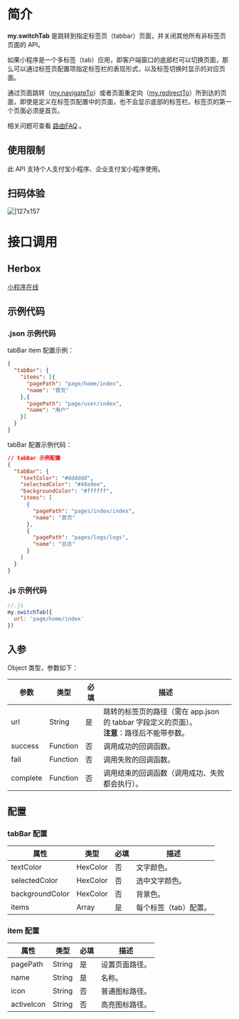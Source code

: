 # 简介
**my.switchTab** 是跳转到指定标签页（tabbar）页面，并关闭其他所有非标签页页面的 API。

如果小程序是一个多标签（tab）应用，即客户端窗口的底部栏可以切换页面，那么可以通过标签页配置项指定标签栏的表现形式，以及标签切换时显示的对应页面。

通过页面跳转（[my.navigateTo](https://opendocs.alipay.com/mini/006l1f)）或者页面重定向（[my.redirectTo](https://opendocs.alipay.com/mini/006l1b)）所到达的页面，即使是定义在标签页配置中的页面，也不会显示底部的标签栏。标签页的第一个页面必须是首页。

相关问题可查看 [路由FAQ](https://opendocs.alipay.com/mini/006l1n) 。

## 使用限制
此 API 支持个人支付宝小程序、企业支付宝小程序使用。

## 扫码体验

![|127x157](https://gw.alipayobjects.com/zos/skylark-tools/public/files/e88923c5934173d172f53342d823d838.jpeg#align=left&display=inline&height=157&margin=%5Bobject%20Object%5D&originHeight=157&originWidth=127&status=done&style=none&width=127)

# 接口调用

## Herbox

[小程序在线](https://herbox-embed.alipay.com/s/doc-api-navigator?theme=light&previewZoom=75&chInfo=openhome-doc) 

## 示例代码

### .json 示例代码
tabBar item 配置示例：
```json
{
  "tabBar": {
    "items": [{
      "pagePath": "page/home/index",
      "name": "首页"
    },{
      "pagePath": "page/user/index",
      "name": "用户"
    }]
  }
}
```
tabBar 配置示例代码：
```json
// tabBar 示例配置
{
  "tabBar": {
    "textColor": "#dddddd",
    "selectedColor": "#49a9ee",
    "backgroundColor": "#ffffff",
    "items": [
      {
        "pagePath": "pages/index/index",
        "name": "首页"
      },
      {
        "pagePath": "pages/logs/logs",
        "name": "日志"
      }
    ]
  }
}
```

### .js 示例代码

```javascript
//.js
my.switchTab({
  url: 'page/home/index'
})
```

## 入参
Object 类型，参数如下：

| **参数** | **类型** | **必填** | **描述** |
| --- | --- | --- | --- |
| url | String | 是 | 跳转的标签页的路径（需在 app.json 的 tabbar 字段定义的页面）。<br />**注意**：路径后不能带参数。 |
| success | Function | 否 | 调用成功的回调函数。 |
| fail | Function | 否 | 调用失败的回调函数。 |
| complete | Function | 否 | 调用结束的回调函数（调用成功、失败都会执行）。 |

## 配置

### tabBar 配置
| **属性** | **类型** | **必填** | **描述** |
| --- | --- | --- | --- |
| textColor | HexColor | 否 | 文字颜色。 |
| selectedColor | HexColor | 否 | 选中文字颜色。 |
| backgroundColor | HexColor | 否 | 背景色。 |
| items | Array | 是 | 每个标签（tab）配置。 |


### item 配置
| **属性** | **类型** | **必填** | **描述** |
| --- | --- | --- | --- |
| pagePath | String | 是 | 设置页面路径。 |
| name | String | 是 | 名称。 |
| icon | String | 否 | 普通图标路径。 |
| activeIcon | String | 否 | 高亮图标路径。 |
